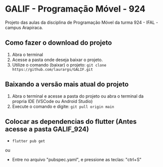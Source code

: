 # **GALIF - Programação Móvel - 924**

Projeto das aulas da disciplina de Programação Móvel da turma 924 - IFAL - campus Arapiraca.
</br>

## **Como fazer o download do projeto**

1. Abra o terminal
2. Acesse a pasta onde deseja baixar o projeto.
3. Utilize o comando (baixar) o projeto: `git clone https://github.com/laurargs/GALIF.git`
   </br>

## **Baixando a versão mais atual do projeto**

1. Abra o terminal e acesse a pasta do projeto ou abra o terminal da propria IDE (VSCode ou Android Studio)
2. Execute o comando e digite: `git pull origin main`
   </br>
   
## Colocar as dependencias do flutter (Antes acesse a pasta GALIF_924)
- ``flutter pub get``

ou

- Entre no arquivo "pubspec.yaml", e pressione as teclas: "ctrl+S"
